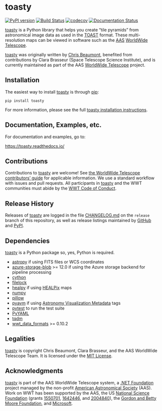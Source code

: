 # toasty

[![PyPI version](https://badge.fury.io/py/toasty.svg)](https://badge.fury.io/py/toasty)
[![Build Status](https://dev.azure.com/aasworldwidetelescope/WWT/_apis/build/status/WorldWideTelescope.toasty?branchName=master)](https://dev.azure.com/aasworldwidetelescope/WWT/_build/latest?definitionId=23&branchName=master)
[![codecov](https://codecov.io/gh/WorldWideTelescope/toasty/branch/master/graph/badge.svg?token=63Lgd07mGn)](https://codecov.io/gh/WorldWideTelescope/toasty)
[![Documentation Status](https://readthedocs.org/projects/toasty/badge/?version=latest)](https://toasty.readthedocs.io/en/latest/?badge=latest)

<!--pypi-begin-->
[toasty] is a Python library that helps you create “tile pyramids” from
astronomical image data as used in the [TOAST] format. These multi-resolution
maps can be viewed in software such as the [AAS] [WorldWide Telescope].

[toasty]: https://toasty.readthedocs.io/
[TOAST]: https://doi.org/10.3847/1538-4365/aaf79e
[AAS]: https://aas.org/
[WorldWide Telescope]: http://www.worldwidetelescope.org/

[toasty] was originally written by [Chris Beaumont], benefited from
contributions by Clara Brasseur (Space Telescope Science Institute), and is
currently maintained as part of the AAS [WorldWide Telescope] project.

[Chris Beaumont]: https://chrisbeaumont.org/
<!--pypi-end-->


## Installation

The easiest way to install [toasty] is through [pip]:

```
pip install toasty
```

[pip]: https://pip.pypa.io/

For more information, please see the full [toasty installation instructions].

[toasty installation instructions]: https://toasty.readthedocs.io/en/latest/installation.html


## Documentation, Examples, etc.

For documentation and examples, go to:

https://toasty.readthedocs.io/


## Contributions

Contributions to [toasty] are welcome! See
[the WorldWide Telescope contributors’ guide] for applicable information. We
use a standard workflow with issues and pull requests. All participants in
[toasty] and the WWT communities must abide by the [WWT Code of Conduct].

[the WorldWide Telescope contributors’ guide]: https://worldwidetelescope.github.io/contributing/
[WWT Code of Conduct]: https://worldwidetelescope.github.io/code-of-conduct/


## Release History

Releases of [toasty] are logged in the file
[CHANGELOG.md](https://github.com/WorldWideTelescope/toasty/blob/release/CHANGELOG.md)
on the `release` branch of this repository, as well as release listings
maintained by [GitHub](https://github.com/WorldWideTelescope/toasty/releases)
and [PyPI](https://pypi.org/project/toasty/#history).


## Dependencies

[toasty] is a Python package so, yes, Python is required.

- [astropy] if using FITS files or WCS coordinates
- [azure-storage-blob] >= 12.0 if using the Azure storage backend for pipeline processing
- [cython]
- [filelock]
- [healpy] if using [HEALPix] maps
- [numpy]
- [pillow]
- [pyavm] if using [Astronomy Visualization Metadata] tags
- [pytest] to run the test suite
- [PyYAML]
- [tqdm]
- [wwt_data_formats] >= 0.10.2

[Astronomy Visualization Metadata]: https://virtualastronomy.org/avm_metadata.php
[astropy]: https://www.astropy.org/
[azure-storage-blob]: https://github.com/Azure/azure-sdk-for-python/tree/master/sdk/storage/azure-storage-blob
[cython]: https://cython.org/
[filelock]: https://github.com/benediktschmitt/py-filelock
[healpy]: https://healpy.readthedocs.io/
[HEALPix]: https://healpix.jpl.nasa.gov/
[numpy]: https://numpy.org/
[pillow]: https://pillow.readthedocs.io/
[pyavm]: https://astrofrog.github.io/pyavm/
[pytest]: https://docs.pytest.org/
[PyYAML]: https://github.com/yaml/pyyaml
[tqdm]: https://tqdm.github.io/
[wwt_data_formats]: https://github.com/WorldWideTelescope/wwt_data_formats


## Legalities

[toasty] is copyright Chris Beaumont, Clara Brasseur, and the AAS WorldWide
Telescope Team. It is licensed under the [MIT License](./LICENSE).


## Acknowledgments

[toasty] is part of the AAS WorldWide Telescope system, a [.NET Foundation]
project managed by the non-profit [American Astronomical Society] (AAS). Work
on WWT has been supported by the AAS, the US [National Science Foundation]
(grants [1550701], [1642446], and [2004840]), the [Gordon and Betty Moore Foundation], and
[Microsoft].

[.NET Foundation]: https://dotnetfoundation.org/
[American Astronomical Society]: https://aas.org/
[National Science Foundation]: https://www.nsf.gov/
[1550701]: https://www.nsf.gov/awardsearch/showAward?AWD_ID=1550701
[1642446]: https://www.nsf.gov/awardsearch/showAward?AWD_ID=1642446
[2004840]: https://www.nsf.gov/awardsearch/showAward?AWD_ID=2004840
[Gordon and Betty Moore Foundation]: https://www.moore.org/
[Microsoft]: https://www.microsoft.com/
